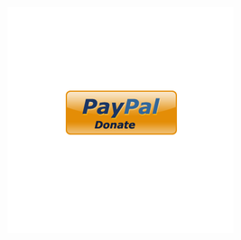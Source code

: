 [![Paypal Donate](https://github.com/jacklinquan/images/blob/master/paypal_donate_button_400x400.png)](https://www.paypal.me/jacklinquan)

